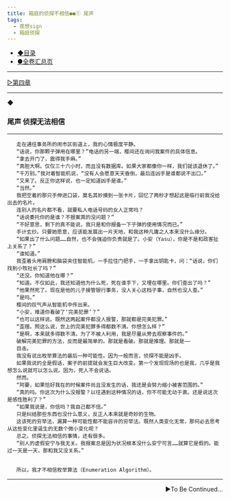 ```yaml
---
title: 箱庭的侦探不相信●●① 尾声
tags:
  - 夜想sign
  - 箱庭侦探
---
```


 - [◆目录](https://luciasnote.space/_posts/2020-10-31-%E7%AE%B1%E4%BE%A61%E7%9B%AE%E5%BD%95/)
 - [●全卷汇总页](https://luciasnote.space/_posts/2020-10-29-%E7%AE%B1%E4%BE%A6%E6%B1%87%E6%80%BB%E9%A1%B5/)

---

[▷第四章](https://luciasnote.space/_posts/2020-10-31-%E7%AE%B1%E4%BE%A61Ch4/)

---

◆


### 尾声 侦探无法相信

---

       走在通往事务所的闹市区街道上，我的心情极度平静。
       “话说，你那颗子弹用在哪里？”电话的另一端，樱间还在询问我案件的具体信息。
       “拿去开门了，震得我手麻。”
       “真胆大啊。仅仅三十六小时，而且没有数据库。如果大家都像你一样，我们就该退休了。”
       “千万别。”我对着智能机说，“没有人会愿意天天昏倒，最后连凶手是谁都说不出口。”
       “又来了。反正你这样说，也一定知道凶手是谁。”
       “当然。”
       我把空着的那只手伸进口袋，莫名其妙摸到一张卡片，回忆了两秒才想起这是临行前我没给出去的名片。
       连别人的名片都不看，就要私人电话号码的女人正常吗？
       “话说委托你的是谁？不报案真的没问题？”
       “不好意思，剩下的真不能说，我只是和你报备一下子弹的使用情况而已。”
       手计玄纱。只要她愿意，应该能发展出一片天地，和我这种凡庸之人本来没什么缘分。
       “如果出了什么问题……自然，也不会强迫你负责就是了。小安（Yasu），你是不是和政客扯上关系了？”
       “谁知道。”
       我歪着头用肩膀和脑袋夹住智能机，一手拉住门把手，一手拿出钥匙卡，问：“话说，你们找到小牧社长了吗？”
       “还没。你知道他在哪？”
       “知道。不仅如此，我还知道他为什么死，死在谁手下，又埋在哪里。你们查出了吗？”
       “他果然死了。现在是他的儿子接管银行事务，没人关心这档子事，自然也没人查。”
       “是吗。”
       樱间的叹气声从智能机中传出来。
       “小安，难道你看破了‘完美犯罪’？”
       “也可以这样说。既然这两起案件都没人报警，那就都是完美犯罪。”
       “歪理。照这么说，世上的完美犯罪多得都数不清。你想怎么样？”
       “是啊，本来就多得数不清。为了不被人利用，我是尽量从旁去观察事件的。”
       破解完美犯罪的方法，反而是最简单的。那就是看破。那就是推理。那就是——
       目击。
       我没有说出枚举算法的最后一种可能性。因为一般而言，侦探不能是凶手。
       如果我说的全是假话，案子的前提就会发生巨大改变。第一个发现现场的也是我，几乎是我想怎么说就可以怎么说。因为，死人不会说话。
       然而。
       “阿要，如果恰好我在的时候案件尚且没发生的话，我还是会努力缩小被害范围的。”
       “真的吗。你这次为什么没报警？以往遇到这种情况的话，你不可能无动于衷。还是说这次是感性胜利了？”
       “如果我说是，你信吗？我自己都不信。”
       只是纠结那些东西也没什么意义，反正人本来就是奇妙的生物。
       这该死的穷举法，漏算一种可能性都不能容许的穷举法。既然人类变化无常，那何必去思考从这些变化里诞生的无数个微小变化呢？
       总之，侦探无法相信的事情，还有很多。
       “别人的虚假安宁与我无关。我报案总是因为状况根本没什么安宁可言……就算它是假的。能过一天是一天，那和我又没关系。”


       所以，我才不相信枚举算法（Enumeration Algorithm）。

---
<p align="right">▶To Be Continued...</p>
